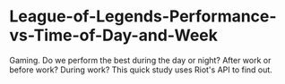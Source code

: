 # League-of-Legends-Performance-vs-Time-of-Day-and-Week
Gaming. Do we perform the best during the day or night? After work or before work? During work? This quick study uses Riot's API to find out.
